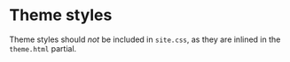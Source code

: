# Theme styles

Theme styles should _not_ be included in `site.css`,
as they are inlined in the `theme.html` partial.
